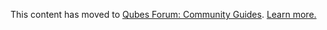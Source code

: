 This content has moved to [Qubes Forum: Community Guides](https://forum.qubes-os.org/t/archlinux-minimal-template/19052). [Learn more.](https://forum.qubes-os.org/t/announcement-qubes-community-project-has-been-migrated-to-the-forum/20367/)
